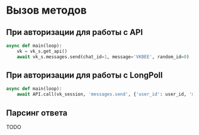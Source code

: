# Вызов методов
 ## При авторизации для работы с API

```python
async def main(loop):
    vk = vk_s.get_api() 
    await vk_s.messages.send(chat_id=1, message='VKBEE', random_id=0)
```

 ## При авторизации для работы с LongPoll
```python
async def main(loop):
    await API.call(vk_session, 'messages.send', {'user_id': user_id, 'message': message_text, 'random_id': 0})
```    



## Парсинг ответа

TODO
